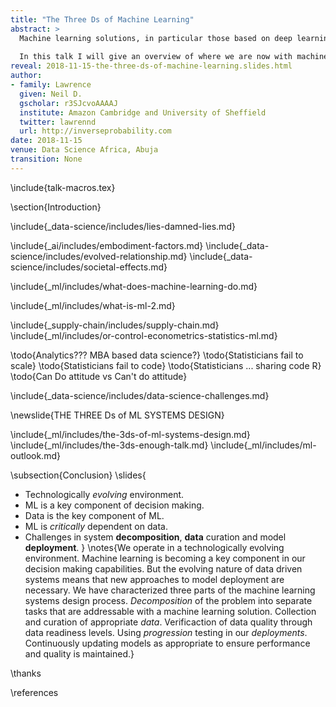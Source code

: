 ```yaml
---
title: "The Three Ds of Machine Learning"
abstract: >
  Machine learning solutions, in particular those based on deep learning methods, form an underpinning of the current revolution in “artificial intelligence” that has dominated popular press headlines and is having a significant influence on the wider tech agenda.
  
  In this talk I will give an overview of where we are now with machine learning solutions, and what challenges we face both in the near and far future. These include practical application of existing algorithms in the face of the need to explain decision making, mechanisms for improving the quality and availability of data, dealing with large unstructured datasets.
reveal: 2018-11-15-the-three-ds-of-machine-learning.slides.html
author:
- family: Lawrence
  given: Neil D.
  gscholar: r3SJcvoAAAAJ
  institute: Amazon Cambridge and University of Sheffield
  twitter: lawrennd
  url: http://inverseprobability.com
date: 2018-11-15
venue: Data Science Africa, Abuja
transition: None
---
```


\include{talk-macros.tex}

\section{Introduction}

\include{_data-science/includes/lies-damned-lies.md}

<!--\include{_ai/includes/centrifugal-governor.md}-->

\include{_ai/includes/embodiment-factors.md}
\include{_data-science/includes/evolved-relationship.md}
\include{_data-science/includes/societal-effects.md}

\include{_ml/includes/what-does-machine-learning-do.md}

\include{_ml/includes/what-is-ml-2.md}
<!-- include{_ml/includes/process-automation.md} -->
<!-- include{_ai/includes/ai-vs-data-science-2.md} -->
\include{_supply-chain/includes/supply-chain.md}
\include{_ml/includes/or-control-econometrics-statistics-ml.md}


\todo{Analytics??? MBA based data science?}
\todo{Statisticians fail to scale}
\todo{Statisticians fail to code}
\todo{Statisticians ... sharing code R}
\todo{Can Do attitude vs Can't do attitude}

\include{_data-science/includes/data-science-challenges.md}


\newslide{THE THREE Ds of ML SYSTEMS DESIGN}

\include{_ml/includes/the-3ds-of-ml-systems-design.md}
\include{_ml/includes/the-3ds-enough-talk.md}
\include{_ml/includes/ml-outlook.md}

\subsection{Conclusion}
\slides{
* Technologically *evolving* environment.
* ML is a key component of decision making.
* Data is the key component of ML.
* ML is *critically* dependent on data.
* Challenges in system **decomposition**, **data** curation and model **deployment**. 
}
\notes{We operate in a technologically evolving environment. Machine learning is becoming a key component in our decision making capabilities. But the evolving nature of data driven systems means that new approaches to model deployment are necessary. We have characterized three parts of the machine learning systems design process. *Decomposition* of the problem into separate tasks that are addressable with a machine learning solution. Collection and curation of appropriate *data*. Verificaction of data quality through data readiness levels. Using *progression* testing in our *deployments*. Continuously updating models as appropriate to ensure performance and quality is maintained.}

\thanks

\references





